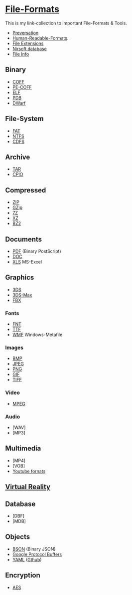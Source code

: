 # [File-Formats](https://en.wikipedia.org/wiki/List_of_file_formats)
This is my link-collection to important File-Formats & Tools.

- [Preversation](https://www.loc.gov/preservation/digital/formats/fdd/descriptions.shtml)
- [Human-Readable-Formats](Human-Readable-Formats.md).
- [File Extensions](https://www.file-extensions.org)
- [Nirsoft database](https://extension.nirsoft.net)
- [File Info](https://fileinfo.com)

## Binary
- [COFF](https://github.com/frank-lesser/dtformats/blob/master/documentation/Copy%20in%20and%20out%20(CPIO)%20archive%20format.asciidoc)
- [PE-COFF]()
- [ELF]()
- [PDB]()
- [DWarf]()

## File-System
- [FAT](http://www.ntfs.com/fat-systems.htm)
- [NTFS](https://www.ntfs.com)
- [CDFS](https://en.wikipedia.org/wiki/CDFS)

## Archive
- [TAR]()
- [CPIO]()
## Compressed
- [ZIP]()
- [GZip](https://github.com/frank-lesser/dtformats/blob/master/documentation/GZIP%20compressed%20stream%20format.asciidoc)
- [7Z](https://www.7-zip.org/7z.html)
- [XZ](https://tukaani.org/xz/format.html)
- [BZ2](https://sourceware.org/bzip2/)
## Documents
- [PDF]() (Binary PostScript)
- [DOC]()
- [XLS]() MS-Excel

## Graphics
- [3DS]()
- [3DS-Max]()
- [FBX](https://code.blender.org/2013/08/fbx-binary-file-format-specification/)

### Fonts
  - [FNT]()
  - [TTF]()
  - [WMF]() Windows-Metafile
### Images
- [BMP]()
- [JPEG]()
- [PNG]()
- [GIF]()
- [TIFF]()
### Video
- [MPEG]()
### Audio
- [WAV]
- [MP3]
## Multimedia
- [MP4]
- [VOB]
- [Youtube fornats](https://support.google.com/youtube/troubleshooter/2888402?hl=en)
## [Virtual Reality](https://www.winxdvd.com/resource/best-virtual-reality-video-formats.htm)
## Database
- [DBF]
- [MDB]
## Objects
- [BSON]() (Binary JSON)
- [Google Protocol Buffers](https://developers.google.com/protocol-buffers/)
- [YAML](https://yaml.org/) ([Gthub](https://github.com/yaml/libyaml))

## Encryption
- [AES](https://www.aescrypt.com/aes_file_format.html)